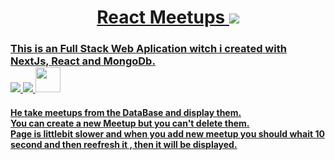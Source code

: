 <h1 align="center"><a href="https://nextjs-course-virid.vercel.app/">React Meetups   <img src="https://img.icons8.com/external-tal-revivo-color-tal-revivo/24/000000/external-programming-language-software-with-admin-access-control-programing-color-tal-revivo.png"/></h1>



<h3>
  This is an Full Stack Web Aplication witch i created with NextJs, React and MongoDb.<br>
  <img src="https://upload.wikimedia.org/wikipedia/commons/thumb/8/8e/Nextjs-logo.svg/80px-Nextjs-logo.svg.png"/>
  <img src="https://upload.wikimedia.org/wikipedia/commons/thumb/9/93/MongoDB_Logo.svg/120px-MongoDB_Logo.svg.png"/>
    <img height="40"  src="https://logos-download.com/wp-content/uploads/2016/09/React_logo_wordmark.png"/>

 


  </h3>
  
  <h4> He take meetups from the DataBase and display them.
  <br> You can create a new Meetup but you can't delete them.
  <br> Page is littlebit slower and when you  add new meetup you should whait 10 second and then reefresh it , then it will be displayed. 
  </h3>
